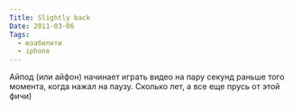 ```yaml
---
Title: Slightly back
Date: 2011-03-06
Tags: 
  - юзабилити
  - iphone
---
```


<div class="text">Айпод (или айфон) начинает играть видео на пару секунд раньше того момента, когда нажал на паузу. Сколько лет, а все еще прусь от этой фичи)</div>